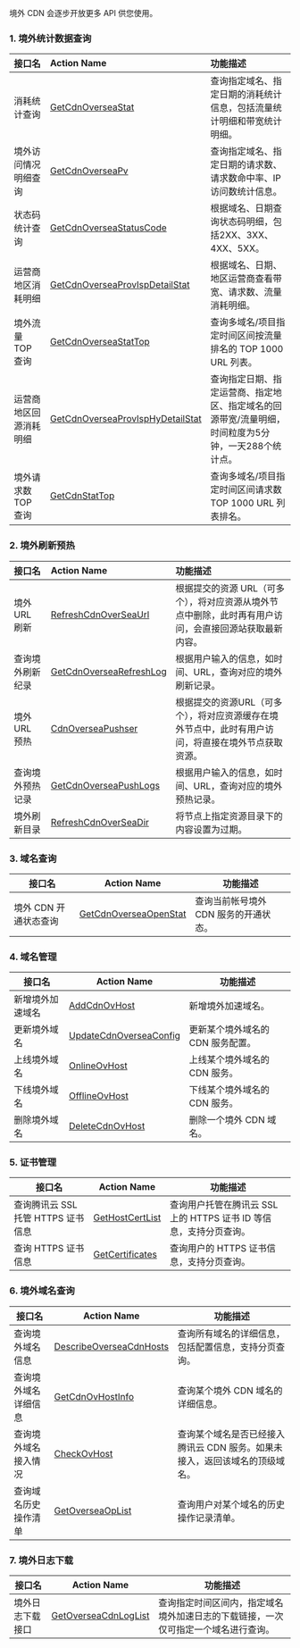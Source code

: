 境外 CDN 会逐步开放更多 API 供您使用。

### 1. 境外统计数据查询

| 接口名                 | Action Name                                                  | 功能描述                                                     |
| :--------------------- | :----------------------------------------------------------- | :----------------------------------------------------------- |
| 消耗统计查询           | [GetCdnOverseaStat](https://cloud.tencent.com/document/api/228/7341) | 查询指定域名、指定日期的消耗统计信息，包括流量统计明细和带宽统计明细。 |
| 境外访问情况明细查询   | [GetCdnOverseaPv](https://cloud.tencent.com/document/api/228/7342) | 查询指定域名、指定日期的请求数、请求数命中率、IP 访问数统计信息。 |
| 状态码统计查询         | [GetCdnOverseaStatusCode](https://cloud.tencent.com/document/api/228/7343) | 根据域名、日期查询状态码明细，包括2XX、3XX、4XX、5XX。         |
| 运营商地区消耗明细     | [GetCdnOverseaProvIspDetailStat](https://cloud.tencent.com/document/api/228/7344) | 根据域名、日期、地区运营商查看带宽、请求数、流量消耗明细。     |
| 境外流量 TOP 查询        | [GetCdnOverseaStatTop](https://cloud.tencent.com/document/api/228/18003) | 查询多域名/项目指定时间区间按流量排名的 TOP 1000 URL 列表。    |
| 运营商地区回源消耗明细 | [GetCdnOverseaProvIspHyDetailStat](https://cloud.tencent.com/document/api/228/7422) | 查询指定日期、指定运营商、指定地区、指定域名的回源带宽/流量明细，时间粒度为5分钟，一天288个统计点。 |
| 境外请求数 TOP 查询      | [GetCdnStatTop](https://cloud.tencent.com/document/api/228/18004) | 查询多域名/项目指定时间区间请求数 TOP 1000 URL 列表排名。      |

### 2. 境外刷新预热

| 接口名           | Action Name                                                  | 功能描述                                                     |
| :--------------- | :----------------------------------------------------------- | :----------------------------------------------------------- |
| 境外 URL 刷新    | [RefreshCdnOverSeaUrl](https://cloud.tencent.com/document/api/228/7346) | 根据提交的资源 URL（可多个），将对应资源从境外节点中删除，此时再有用户访问，会直接回源站获取最新内容。 |
| 查询境外刷新纪录 | [GetCdnOverseaRefreshLog](https://cloud.tencent.com/document/api/228/7347) | 根据用户输入的信息，如时间、URL，查询对应的境外刷新记录。      |
| 境外 URL 预热    | [CdnOverseaPushser](https://cloud.tencent.com/document/api/228/7359) | 根据提交的资源URL（可多个），将对应资源缓存在境外节点中，此时有用户访问，将直接在境外节点获取资源。 |
| 查询境外预热记录 | [GetCdnOverseaPushLogs](https://cloud.tencent.com/document/api/228/7360) | 根据用户输入的信息，如时间、URL，查询对应的境外预热记录。      |
| 境外刷新目录     | [RefreshCdnOverSeaDir](https://cloud.tencent.com/document/api/228/7389) | 将节点上指定资源目录下的内容设置为过期。                       |

### 3. 域名查询

| 接口名              | Action Name                                                  | 功能描述                            |
| ------------------- | ------------------------------------------------------------ | ----------------------------------- |
| 境外 CDN 开通状态查询 | [GetCdnOverseaOpenStat](https://cloud.tencent.com/document/api/228/20000) | 查询当前帐号境外 CDN 服务的开通状态。 |

### 4. 域名管理

| 接口名           | Action Name                                                  | 功能描述                        |
| ---------------- | ------------------------------------------------------------ | ------------------------------- |
| 新增境外加速域名 | [AddCdnOvHost](https://cloud.tencent.com/document/api/228/9814) | 新增境外加速域名。                |
| 更新境外域名     | [UpdateCdnOverseaConfig](https://cloud.tencent.com/document/api/228/10939) | 更新某个境外域名的 CDN 服务配置。 |
| 上线境外域名     | [OnlineOvHost](https://cloud.tencent.com/document/api/228/10941) | 上线某个境外域名的 CDN 服务。     |
| 下线境外域名     | [OfflineOvHost](https://cloud.tencent.com/document/api/228/10945) | 下线某个境外域名的 CDN 服务。     |
| 删除境外域名     | [DeleteCdnOvHost](https://cloud.tencent.com/document/api/228/10946) | 删除一个境外 CDN 域名。           |

### 5. 证书管理

| 接口名                         | Action Name                                                  | 功能描述                                                   |
| ------------------------------ | ------------------------------------------------------------ | ---------------------------------------------------------- |
| 查询腾讯云 SSL 托管 HTTPS 证书信息 | [GetHostCertList](https://cloud.tencent.com/document/api/228/12543) | 查询用户托管在腾讯云 SSL 上的 HTTPS 证书 ID 等信息，支持分页查询。 |
| 查询 HTTPS 证书信息              | [GetCertificates](https://cloud.tencent.com/document/api/228/10938) | 查询用户的 HTTPS 证书信息，支持分页查询。                      |

### 6. 境外域名查询

| 接口名               | Action Name                                                  | 功能描述                                                     |
| -------------------- | ------------------------------------------------------------ | ------------------------------------------------------------ |
| 查询境外域名信息     | [DescribeOverseaCdnHosts](https://cloud.tencent.com/document/api/228/8653) | 查询所有域名的详细信息，包括配置信息，支持分页查询。           |
| 查询境外域名详细信息 | [GetCdnOvHostInfo](https://cloud.tencent.com/document/api/228/10947) | 查询某个境外 CDN 域名的详细信息。                              |
| 查询境外域名接入情况 | [CheckOvHost](https://cloud.tencent.com/document/api/228/10948) | 查询某个域名是否已经接入腾讯云 CDN 服务。如果未接入，返回该域名的顶级域名。 |
| 查询域名历史操作清单 | [GetOverseaOpList](https://cloud.tencent.com/document/api/228/10949) | 查询用户对某个域名的历史操作记录清单。                         |

### 7. 境外日志下载

| 接口名           | Action Name                                                  | 功能描述                                                     |
| ---------------- | ------------------------------------------------------------ | ------------------------------------------------------------ |
| 境外日志下载接口 | [GetOverseaCdnLogList](https://cloud.tencent.com/document/api/228/8703) | 查询指定时间区间内，指定域名境外加速日志的下载链接，一次仅可指定一个域名进行查询。 |
